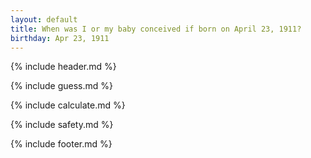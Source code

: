 ```yaml
---
layout: default
title: When was I or my baby conceived if born on April 23, 1911?
birthday: Apr 23, 1911
---
```


{% include header.md %}

{% include guess.md %}

{% include calculate.md %}

{% include safety.md %}

{% include footer.md %}



